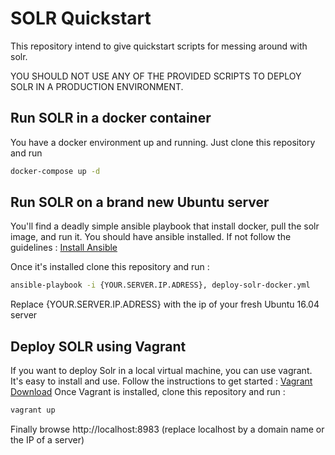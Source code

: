 # SOLR Quickstart

This repository intend to give quickstart scripts for messing around with solr.

YOU SHOULD NOT USE ANY OF THE PROVIDED SCRIPTS TO DEPLOY SOLR IN A PRODUCTION ENVIRONMENT.

## Run SOLR in a docker container
You have a docker environment up and running. Just clone this repository and run

```sh
docker-compose up -d
```

## Run SOLR on a brand new Ubuntu server
You'll find a deadly simple ansible playbook that install docker, pull the solr image, and run it.
You should have ansible installed. If not follow the guidelines : [Install Ansible](http://docs.ansible.com/ansible/intro_installation.html)



Once it's installed clone this repository and run :
```sh
ansible-playbook -i {YOUR.SERVER.IP.ADRESS}, deploy-solr-docker.yml
```

Replace {YOUR.SERVER.IP.ADRESS} with the ip of your fresh Ubuntu 16.04 server

## Deploy SOLR using Vagrant
If you want to deploy Solr in a local virtual machine, you can use vagrant.
It's easy to install and use.
Follow the instructions to get started : [Vagrant Download](https://www.vagrantup.com/downloads.html)
Once Vagrant is installed, clone this repository and run :

```sh
vagrant up
```

Finally browse http://localhost:8983 (replace localhost by a domain name or the IP of a server)
